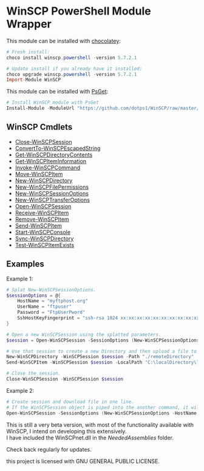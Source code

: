 # WinSCP PowerShell Module Wrapper

This module can be installed with [chocolatey](https://chocolatey.org/packages/winscp.powershell):
```PowerShell
# Fresh install:
choco install winscp.powershell -version 5.7.2.1

# Update install if you already have it installed:
choco upgrade winscp.powershell -version 5.7.2.1
Import-Module WinSCP
```

This module can be installed with [PsGet](http://psget.net/):
```PowerShell
# Install WinSCP module with PsGet
Install-Module -ModuleUrl "https://github.com/dotps1/WinSCP/raw/master/WinSCP.zip" -ModuleName WinSCP -Type ZIP
```

## WinSCP Cmdlets

* [Close-WinSCPSession](https://github.com/dotps1/WinSCP/wiki/Close-WinSCPSession)
* [ConvertTo-WinSCPEscapedString](https://github.com/dotps1/WinSCP/wiki/ConvertTo-WinSCPEscapedString)
* [Get-WinSCPDirectoryContents](https://github.com/dotps1/WinSCP/wiki/Get-WinSCPDirectoryContents)
* [Get-WinSCPItemInformation](https://github.com/dotps1/WinSCP/wiki/Get-WinSCPItemInformation)
* [Invoke-WinSCPCommand](https://github.com/dotps1/WinSCP/wiki/Invoke-WinSCPCommand)
* [Move-WinSCPItem](https://github.com/dotps1/WinSCP/wiki/Move-WinSCPItem)
* [New-WinSCPDirectory](https://github.com/dotps1/WinSCP/wiki/New-WinSCPDirectory)
* [New-WinSCPFilePermissions](https://github.com/dotps1/WinSCP/wiki/New-WinSCPFilePermissions)
* [New-WinSCPSessionOptions](https://github.com/dotps1/WinSCP/wiki/New-WinSCPSessionOptions)
* [New-WinSCPTransferOptions](https://github.com/dotps1/WinSCP/wiki/New-WinSCPTransferOptions)
* [Open-WinSCPSession](https://github.com/dotps1/WinSCP/wiki/Open-WinSCPSession)
* [Receive-WinSCPItem](https://github.com/dotps1/WinSCP/wiki/Receive-WinSCPItem)
* [Remove-WinSCPItem](https://github.com/dotps1/WinSCP/wiki/Remove-WinSCPItem)
* [Send-WinSCPItem](https://github.com/dotps1/WinSCP/wiki/Send-WinSCPItem)
* [Start-WinSCPConsole](https://github.com/dotps1/WinSCP/wiki/Start-WinSCPConsole)
* [Sync-WinSCPDirectory](https://github.com/dotps1/WinSCP/wiki/Sync-WinSCPDirectory)
* [Test-WinSCPItemExists](https://github.com/dotps1/WinSCP/wiki/Test-WinSCPItemExists)


## Examples

Example 1:

```PowerShell
# Splat New-WinSCPSessionOptions.
$sessionOptions = @{
	HostName = "myftphost.org"
	UserName = "ftpuser"
	Password = "FtpUserPword"
	SshHostKeyFingerprint = "ssh-rsa 1024 xx:xx:xx:xx:xx:xx:xx:xx:xx:xx:xx:xx:xx:xx:xx:xx"
}

# Open a new WinSCPSession using the splatted parameters.
$session = Open-WinSCPSession -SessionOptions (New-WinSCPSessionOptions @sessionOptions)

# Use that session to create a new Directory and then upload a file to it.
New-WinSCPDirectory -WinSCPSession $session -Path "./remoteDirectory"
Send-WinSCPItem -WinSCPSession $session -LocalPath "C:\localDirectory\localFile.txt" -RemotePath "./remoteDirectory/"

# Close the session.
Close-WinSCPSession -WinSCPSession $session
```

Example 2:
```PowerShell
# Create session and download file in one line.
# If the WinSCPSession object is piped into the another command, it will auto close the session after the command completes.
Open-WinSCPSession -SessionOptions (New-WinSCPSessionOptions -HostName "myftphost.org" -UserName "ftpUser" -Password "MyPassword" -Protocol Ftp) | Receive-WinSCPItem -RemotePath "./file.txt" -LocalPath "C:\folder\"
```

This is still a very beta version, with most of the functionality available with WinSCP, I intend on developing this extensively.  
I have included the WinSCPnet.dll in the _NeededAssemblies_ folder.

Check back regularly for updates.


this project is licensed with GNU GENERAL PUBLIC LICENSE.